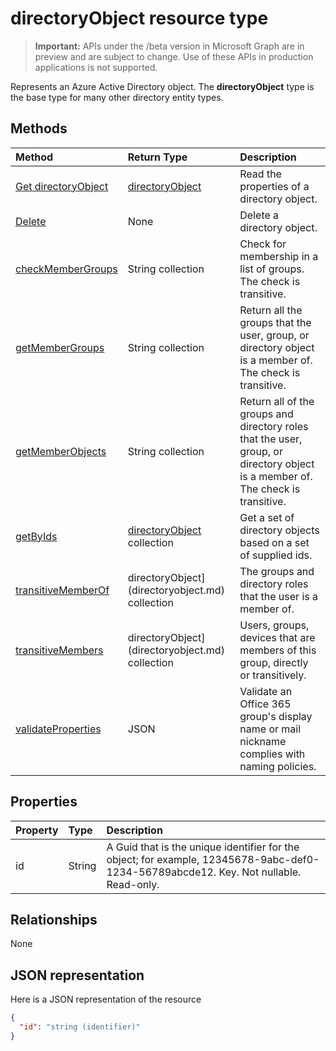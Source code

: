 # directoryObject resource type

> **Important:** APIs under the /beta version in Microsoft Graph are in preview and are subject to change. Use of these APIs in production applications is not supported.

Represents an Azure Active Directory object. The **directoryObject** type is the base type for many other directory entity types.


## Methods

| Method       | Return Type  |Description|
|:---------------|:--------|:----------|
|[Get directoryObject](../api/directoryobject_get.md) | [directoryObject](directoryobject.md) |Read the properties  of a directory object.|
|[Delete](../api/directoryobject_delete.md) | None |Delete a directory object. |
|[checkMemberGroups](../api/directoryobject_checkmembergroups.md)|String collection|Check for membership in a list of groups. The check is transitive.|
|[getMemberGroups](../api/directoryobject_getmembergroups.md)|String collection|Return all the groups that the user, group, or directory object is a member of. The check is transitive.|
|[getMemberObjects](../api/directoryobject_getmemberobjects.md)|String collection| Return all of the groups and directory roles that the user, group, or directory object is a member of. The check is transitive. |
|[getByIds](../api/directoryobject_getbyids.md) | [directoryObject](directoryobject.md) collection | Get a set of directory objects based on a set of supplied ids. |
|[transitiveMemberOf](../api/transitiveMemberOf.md) | directoryObject](directoryobject.md) collection | The groups and directory roles that the user is a member of.|
|[transitiveMembers](../api/transitiveMembers.md) | directoryObject](directoryobject.md) collection | Users, groups, devices that are members of this group, directly or transitively.|
|[validateProperties](../api/directoryobject_validateproperties.md)|JSON| Validate an Office 365 group's display name or mail nickname complies with naming policies. | 

## Properties

| Property   | Type |Description|
|:---------------|:--------|:----------|
|id|String|A Guid that is the unique identifier for the object; for example, 12345678-9abc-def0-1234-56789abcde12. Key. Not nullable. Read-only.|

## Relationships

None

## JSON representation

Here is a JSON representation of the resource

<!-- {
  "blockType": "resource",
  "optionalProperties": [

  ],
  "keyProperty": "id",
  "@odata.type": "microsoft.graph.directoryObject"
}-->

```json
{
  "id": "string (identifier)"
}

```

<!-- uuid: 8fcb5dbc-d5aa-4681-8e31-b001d5168d79
2015-10-25 14:57:30 UTC -->
<!-- {
  "type": "#page.annotation",
  "description": "directoryObject resource",
  "keywords": "",
  "section": "documentation",
  "tocPath": ""
}-->
